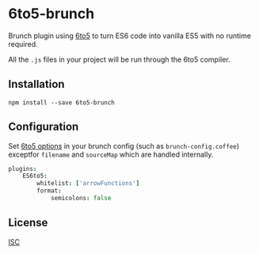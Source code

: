 6to5-brunch
===========
Brunch plugin using [6to5](https://github.com/sebmck/6to5) to turn ES6 code
into vanilla ES5 with no runtime required.

All the `.js` files in your project will be run through the 6to5 compiler.

Installation
------------
`npm install --save 6to5-brunch`

Configuration
-------------
Set [6to5 options](https://github.com/sebmck/6to5#options) in your brunch
config (such as `brunch-config.coffee`) exceptfor `filename` and `sourceMap`
which are handled internally.

```coffee
plugins:
	ES6to5:
		whitelist: ['arrowFunctions']
		format:
			semicolons: false
```

License
-------
[ISC](https://raw.github.com/es128/6to5-brunch/master/LICENSE)
